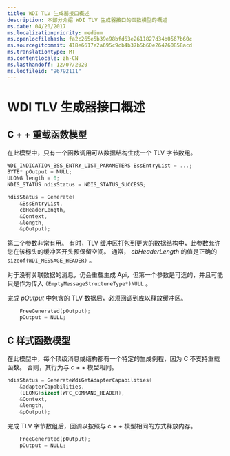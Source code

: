 ```yaml
---
title: WDI TLV 生成器接口概述
description: 本部分介绍 WDI TLV 生成器接口的函数模型的概述
ms.date: 04/20/2017
ms.localizationpriority: medium
ms.openlocfilehash: fa2c265e5b39e98bfd63e2611827d34b0567b60c
ms.sourcegitcommit: 418e6617e2a695c9cb4b37b5b60e264760858acd
ms.translationtype: MT
ms.contentlocale: zh-CN
ms.lasthandoff: 12/07/2020
ms.locfileid: "96792111"
---
```

# <a name="wdi-tlv-generator-interface-overview"></a>WDI TLV 生成器接口概述


## <a name="c-overloaded-function-model"></a>C + + 重载函数模型


在此模型中，只有一个函数调用可从数据结构生成一个 TLV 字节数组。

```c++
WDI_INDICATION_BSS_ENTRY_LIST_PARAMETERS BssEntryList = ...;
BYTE* pOutput = NULL;
ULONG length = 0;
NDIS_STATUS ndisStatus = NDIS_STATUS_SUCCESS;

ndisStatus = Generate(
    &BssEntryList,
    cbHeaderLength,
    &Context,
    &length,
    &pOutput);
```

第二个参数非常有用。 有时，TLV 缓冲区打包到更大的数据结构中，此参数允许您在该标头的缓冲区开头预保留空间。 通常， *cbHeaderLength* 的值是正确的 `sizeof(WDI_MESSAGE_HEADER)` 。

对于没有关联数据的消息，仍会重载生成 Api，但第一个参数是可选的，并且可能只是作为传入 `(EmptyMessageStructureType*)NULL` 。

完成 *pOutput* 中包含的 TLV 数据后，必须回调到库以释放缓冲区。

```c++
    FreeGenerated(pOutput);
    pOutput = NULL;
```

## <a name="c-style-function-model"></a>C 样式函数模型


在此模型中，每个顶级消息或结构都有一个特定的生成例程，因为 C 不支持重载函数。 否则，其行为与 c + + 模型相同。

```c
ndisStatus = GenerateWdiGetAdapterCapabilities(
    &adapterCapabilities,
    (ULONG)sizeof(WFC_COMMAND_HEADER),
    &Context,
    &length,
    &pOutput);
```

完成 TLV 字节数组后，回调以按照与 c + + 模型相同的方式释放内存。

```c
    FreeGenerated(pOutput);
    pOutput = NULL;
```

 

 





